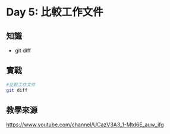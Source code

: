 # Day 5: 比較工作文件

## 知識

* git diff

## 實戰

```bash
#比較工作文件 
git diff
```

## 教學來源

<https://www.youtube.com/channel/UCazV3A3_1-Mtd6E_auw_ifg>